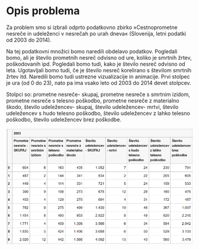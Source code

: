 # Opis problema

Za problem smo si izbrali odprto podatkovno zbirko »Cestnoprometne nesreče in udeleženci v nesrečah po urah dneva« (Slovenija, letni podatki od 2003 do 2014).

Na tej podatkovni množici bomo naredili obdelavo podatkov. Pogledali bomo, ali je število prometnih nesreč odvisno od ure, koliko je smrtnih žrtev, poškodovanih ipd. Pogledali bomo tudi, kako je število nesreč odvisno od leta. Ugotavljali bomo tudi, če je število nesreč korelirano s številom smrtnih žrtev itd. Naredili bomo tudi ustrezne vizualizacije in animacije.
Prvi stolpec je ura (od 0 do 23), nato pa ima vsako leto od 2003 do 2014 devet stolpcev.

Stolpci so:
prometne nesreče- skupaj, prometne nesreče s smrtnim izidom, prometne nesreče s telesno poškodbo, prometne nesreče z materialno škodo, število udeležencev- skupaj, število udeležencev- mrtvi, število udeležencev s hudo telesno poškodbo, število udeležencev z lahko telesno poškodbo, število udeležencev brez poškodbe.

![Podatki slika](podatki.png)
